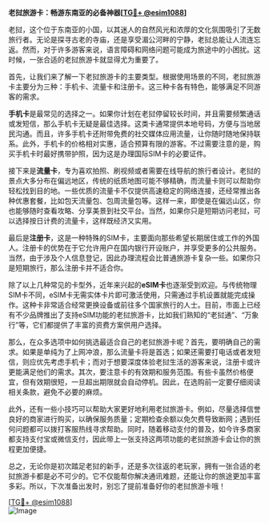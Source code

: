**老挝旅游卡：畅游东南亚的必备神器[[TG💪+ @esim1088](https://t.me/s/esim1088)]**

老挝，这个位于东南亚的小国，以其迷人的自然风光和浓厚的文化氛围吸引了无数旅行者。无论是探寻古老的寺庙，还是享受湄公河畔的宁静，老挝总能让人流连忘返。然而，对于许多游客来说，语言障碍和网络问题可能成为旅途中的小困扰。这时候，一张合适的老挝旅游卡就显得尤为重要了。

首先，让我们来了解一下老挝旅游卡的主要类型。根据使用场景的不同，老挝旅游卡主要分为三种：手机卡、流量卡和注册卡。这三种卡各有特色，能够满足不同游客的需求。

**手机卡**是最常见的选择之一。如果你计划在老挝停留较长时间，并且需要频繁通话或发短信，那么手机卡无疑是最佳选择。这类卡通常提供本地号码，方便与当地居民沟通。而且，许多手机卡还附带免费的社交媒体应用流量，让你随时随地保持联系。此外，手机卡的价格相对实惠，适合预算有限的游客。不过需要注意的是，购买手机卡时最好携带护照，因为这是办理国际SIM卡的必要证件。

接下来是**流量卡**，专为喜欢拍照、刷视频或者需要在线导航的旅行者设计。老挝的景点大多分布在偏远地区，传统的纸质地图可能不够精确，而流量卡则可以帮助你轻松找到目的地。一些优质的流量卡不仅提供高速稳定的网络连接，还经常推出各种优惠套餐，比如包天流量包、包周流量包等。这样一来，即使是在偏远山区，你也能够随时查看攻略、分享美景到社交平台。当然，如果你只是短期访问老挝，可以选择按日计费的流量卡，这样既经济又实用。

最后是**注册卡**，这是一种特殊的SIM卡，主要面向那些希望长期居住或工作的外国人。注册卡的优势在于它允许用户在国内银行开设账户，并享受更多的公共服务。当然，由于涉及个人信息登记，因此办理流程会比普通旅游卡复杂一些。如果你只是短期旅行，那么注册卡并不适合你。

除了以上几种常见的卡型外，近年来兴起的**eSIM卡**也逐渐受到欢迎。与传统物理SIM卡不同，eSIM卡无需实体卡片即可激活使用，只需通过手机设置就能完成操作。这种卡非常适合经常更换设备或前往多个国家旅行的人士。目前，市面上已经有不少品牌推出了支持eSIM功能的老挝旅游卡，比如我们熟知的“老挝通”、“万象行”等，它们都提供了丰富的资费方案供用户选择。

那么，在众多选项中如何挑选最适合自己的老挝旅游卡呢？首先，要明确自己的需求。如果是单纯为了上网冲浪，那么流量卡将是首选；如果还需要打电话或者发短信，则应优先考虑手机卡；而对于想要深度体验老挝生活的游客来说，注册卡或许更能满足他们的需求。其次，要注意卡的有效期和服务范围。有些卡虽然价格便宜，但有效期很短，一旦超出期限就会自动停机。因此，在选购前一定要仔细阅读相关条款，避免不必要的麻烦。

此外，还有一些小技巧可以帮助大家更好地利用老挝旅游卡。例如，尽量选择信誉良好的商家进行购买，以确保服务质量；定期检查余额以免欠费导致断网；遇到任何问题都可以拨打客服热线寻求帮助。同时，随着移动支付的普及，如今许多商家都支持支付宝或微信支付，因此带上一张支持这两项功能的老挝旅游卡会让你的旅程更加便捷。

总之，无论你是初次踏足老挝的新手，还是多次往返的老玩家，拥有一张合适的老挝旅游卡都是必不可少的。它不仅能帮你解决通讯难题，还能让你的旅途更加丰富多彩。所以，下次准备出发时，别忘了提前准备好你的老挝旅游卡哦！

[[TG💪+ @esim1088](https://t.me/s/esim1088)]  
![Image](https://i.postimg.cc/4NQfJmqS/Snipaste-2025-05-13-00-14-12.png)
